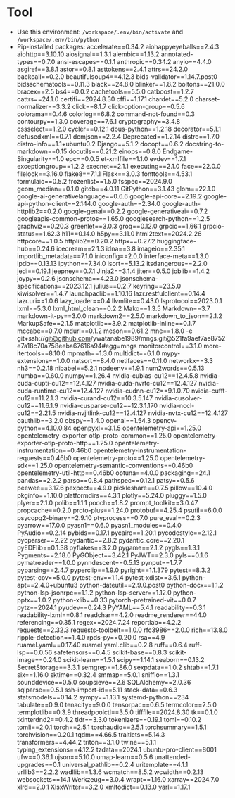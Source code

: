 <!-- ---
!-- title: 2024-12-27 23:19:05
!-- author: Yusuke Watanabe
!-- date: /home/ywatanabe/.emacs.d/lisp/llemacs/workspace/resources/prompt-templates/components/07_tools/python.md
!-- --- -->

# Tool
* Use this environment: `/workspace/.env/bin/activate` and `/workspace/.env/bin/python`
* Pip-installed packages:
  accelerate==0.34.2
  aiohappyeyeballs==2.4.3
  aiohttp==3.10.10
  aiosignal==1.3.1
  alembic==1.13.2
  annotated-types==0.7.0
  ansi-escapes==0.1.1
  anthropic==0.34.2
  anyio==4.4.0
  asgiref==3.8.1
  astor==0.8.1
  asttokens==2.4.1
  attrs==24.2.0
  backcall==0.2.0
  beautifulsoup4==4.12.3
  bids-validator==1.14.7.post0
  bidsschematools==0.11.3
  black==24.8.0
  blinker==1.8.2
  boltons==21.0.0
  bracex==2.5
  bs4==0.0.2
  cachetools==5.5.0
  catboost==1.2.7
  cattrs==24.1.0
  certifi==2024.8.30
  cffi==1.17.1
  chardet==5.2.0
  charset-normalizer==3.3.2
  click==8.1.7
  click-option-group==0.5.6
  colorama==0.4.6
  colorlog==6.8.2
  command-not-found==0.3
  contourpy==1.3.0
  coverage==7.6.1
  cryptography==3.4.8
  cssselect==1.2.0
  cycler==0.12.1
  dbus-python==1.2.18
  decorator==5.1.1
  defusedxml==0.7.1
  demjson==2.2.4
  Deprecated==1.2.14
  distro==1.7.0
  distro-info==1.1+ubuntu0.2
  Django==5.1.2
  docopt==0.6.2
  docstring-to-markdown==0.15
  docutils==0.21.2
  einops==0.8.0
  Endgame-Singularity==1.0
  epc==0.0.5
  et-xmlfile==1.1.0
  evdev==1.7.1
  exceptiongroup==1.2.2
  execnet==2.1.1
  executing==2.1.0
  face==22.0.0
  filelock==3.16.0
  flake8==7.1.1
  Flask==3.0.3
  fonttools==4.53.1
  formulaic==0.5.2
  frozenlist==1.5.0
  fsspec==2024.9.0
  geom_median==0.1.0
  gitdb==4.0.11
  GitPython==3.1.43
  glom==22.1.0
  google-ai-generativelanguage==0.6.6
  google-api-core==2.19.2
  google-api-python-client==2.144.0
  google-auth==2.34.0
  google-auth-httplib2==0.2.0
  google-genai==0.2.2
  google-generativeai==0.7.2
  googleapis-common-protos==1.65.0
  googlesearch-python==1.2.5
  graphviz==0.20.3
  greenlet==3.0.3
  groq==0.12.0
  grpcio==1.66.1
  grpcio-status==1.62.3
  h11==0.14.0
  h5py==3.11.0
  html2text==2024.2.26
  httpcore==1.0.5
  httplib2==0.20.2
  httpx==0.27.2
  huggingface-hub==0.24.6
  icecream==2.1.3
  idna==3.8
  imageio==2.35.1
  importlib_metadata==7.1.0
  iniconfig==2.0.0
  interface-meta==1.3.0
  ipdb==0.13.13
  ipython==7.34.0
  isort==5.13.2
  itsdangerous==2.2.0
  jedi==0.19.1
  jeepney==0.7.1
  Jinja2==3.1.4
  jiter==0.5.0
  joblib==1.4.2
  joypy==0.2.6
  jsonschema==4.23.0
  jsonschema-specifications==2023.12.1
  julius==0.2.7
  keyring==23.5.0
  kiwisolver==1.4.7
  launchpadlib==1.10.16
  lazr.restfulclient==0.14.4
  lazr.uri==1.0.6
  lazy_loader==0.4
  llvmlite==0.43.0
  lsprotocol==2023.0.1
  lxml==5.3.0
  lxml_html_clean==0.2.2
  Mako==1.3.5
  Markdown==3.7
  markdown-it-py==3.0.0
  markdown2==2.5.0
  markdown_to_json==2.1.2
  MarkupSafe==2.1.5
  matplotlib==3.9.2
  matplotlib-inline==0.1.7
  mccabe==0.7.0
  mdurl==0.1.2
  meson==0.61.2
  mne==1.8.0
  -e git+ssh://git@github.com/ywatanabe1989/mngs.git@521fa9aef7ae8752e7a18c70a758eeba67616a94#egg=mngs
  monitorcontrol==3.1.0
  more-itertools==8.10.0
  mpmath==1.3.0
  multidict==6.1.0
  mypy-extensions==1.0.0
  natsort==8.4.0
  netifaces==0.11.0
  networkx==3.3
  nh3==0.2.18
  nibabel==5.2.1
  nodeenv==1.9.1
  num2words==0.5.13
  numba==0.60.0
  numpy==1.26.4
  nvidia-cublas-cu12==12.4.5.8
  nvidia-cuda-cupti-cu12==12.4.127
  nvidia-cuda-nvrtc-cu12==12.4.127
  nvidia-cuda-runtime-cu12==12.4.127
  nvidia-cudnn-cu12==9.1.0.70
  nvidia-cufft-cu12==11.2.1.3
  nvidia-curand-cu12==10.3.5.147
  nvidia-cusolver-cu12==11.6.1.9
  nvidia-cusparse-cu12==12.3.1.170
  nvidia-nccl-cu12==2.21.5
  nvidia-nvjitlink-cu12==12.4.127
  nvidia-nvtx-cu12==12.4.127
  oauthlib==3.2.0
  obspy==1.4.0
  openai==1.54.3
  opencv-python==4.10.0.84
  openpyxl==3.1.5
  opentelemetry-api==1.25.0
  opentelemetry-exporter-otlp-proto-common==1.25.0
  opentelemetry-exporter-otlp-proto-http==1.25.0
  opentelemetry-instrumentation==0.46b0
  opentelemetry-instrumentation-requests==0.46b0
  opentelemetry-proto==1.25.0
  opentelemetry-sdk==1.25.0
  opentelemetry-semantic-conventions==0.46b0
  opentelemetry-util-http==0.46b0
  optuna==4.0.0
  packaging==24.1
  pandas==2.2.2
  parso==0.8.4
  pathspec==0.12.1
  patsy==0.5.6
  peewee==3.17.6
  pexpect==4.9.0
  pickleshare==0.7.5
  pillow==10.4.0
  pkginfo==1.10.0
  platformdirs==4.3.1
  plotly==5.24.0
  pluggy==1.5.0
  plyer==2.1.0
  polib==1.1.1
  pooch==1.8.2
  prompt_toolkit==3.0.47
  propcache==0.2.0
  proto-plus==1.24.0
  protobuf==4.25.4
  psutil==6.0.0
  psycopg2-binary==2.9.10
  ptyprocess==0.7.0
  pure_eval==0.2.3
  pyarrow==17.0.0
  pyasn1==0.6.0
  pyasn1_modules==0.4.0
  PyAudio==0.2.14
  pybids==0.17.1
  pycairo==1.20.1
  pycodestyle==2.12.1
  pycparser==2.22
  pydantic==2.8.2
  pydantic_core==2.20.1
  pyEDFlib==0.1.38
  pyflakes==3.2.0
  pygame==2.1.2
  pygls==1.3.1
  Pygments==2.18.0
  PyGObject==3.42.1
  PyJWT==2.3.0
  pyls==0.1.6
  pymatreader==1.0.0
  pynndescent==0.5.13
  pynput==1.7.7
  pyparsing==2.4.7
  pyperclip==1.9.0
  pyright==1.1.379
  pytest==8.3.2
  pytest-cov==5.0.0
  pytest-env==1.1.4
  pytest-xdist==3.6.1
  python-apt==2.4.0+ubuntu3
  python-dateutil==2.9.0.post0
  python-docx==1.1.2
  python-lsp-jsonrpc==1.1.2
  python-lsp-server==1.12.0
  python-pptx==1.0.2
  python-xlib==0.33
  pytorch-pretrained-vit==0.0.7
  pytz==2024.1
  pyudev==0.24.3
  PyYAML==5.4.1
  readability==0.3.1
  readability-lxml==0.8.1
  readchar==4.2.0
  readme_renderer==44.0
  referencing==0.35.1
  regex==2024.7.24
  reportlab==4.2.2
  requests==2.32.3
  requests-toolbelt==1.0.0
  rfc3986==2.0.0
  rich==13.8.0
  ripple-detection==1.4.0
  rpds-py==0.20.0
  rsa==4.9
  ruamel.yaml==0.17.40
  ruamel.yaml.clib==0.2.8
  ruff==0.6.4
  ruff-lsp==0.0.56
  safetensors==0.4.5
  scikit-base==0.8.3
  scikit-image==0.24.0
  scikit-learn==1.5.1
  scipy==1.14.1
  seaborn==0.13.2
  SecretStorage==3.3.1
  semgrep==1.86.0
  sexpdata==1.0.2
  shtab==1.7.1
  six==1.16.0
  sktime==0.32.4
  smmap==5.0.1
  sniffio==1.3.1
  sounddevice==0.5.0
  soupsieve==2.6
  SQLAlchemy==2.0.36
  sqlparse==0.5.1
  ssh-import-id==5.11
  stack-data==0.6.3
  statsmodels==0.14.2
  sympy==1.13.1
  systemd-python==234
  tabulate==0.9.0
  tenacity==9.0.0
  tensorpac==0.6.5
  termcolor==2.5.0
  termplotlib==0.3.9
  threadpoolctl==3.5.0
  tifffile==2024.8.30
  tk==0.1.0
  tkinterdnd2==0.4.2
  tldr==3.3.0
  tokenizers==0.19.1
  toml==0.10.2
  tomli==2.0.1
  torch==2.5.1
  torchaudio==2.5.1
  torchsummary==1.5.1
  torchvision==0.20.1
  tqdm==4.66.5
  traitlets==5.14.3
  transformers==4.44.2
  triton==3.1.0
  twine==5.1.1
  typing_extensions==4.12.2
  tzdata==2024.1
  ubuntu-pro-client==8001
  ufw==0.36.1
  ujson==5.10.0
  umap-learn==0.5.6
  unattended-upgrades==0.1
  universal_pathlib==0.2.4
  uritemplate==4.1.1
  urllib3==2.2.2
  wadllib==1.3.6
  wcmatch==8.5.2
  wcwidth==0.2.13
  websockets==14.1
  Werkzeug==3.0.4
  wrapt==1.16.0
  xarray==2024.7.0
  xlrd==2.0.1
  XlsxWriter==3.2.0
  xmltodict==0.13.0
  yarl==1.17.1